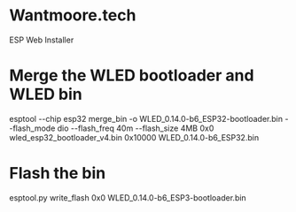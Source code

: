 # Wantmoore.tech
ESP Web Installer


# Merge the WLED bootloader and WLED bin
esptool --chip esp32 merge_bin -o WLED_0.14.0-b6_ESP32-bootloader.bin --flash_mode dio --flash_freq 40m --flash_size 4MB 0x0 wled_esp32_bootloader_v4.bin 0x10000 WLED_0.14.0-b6_ESP32.bin

# Flash the bin
esptool.py write_flash 0x0 WLED_0.14.0-b6_ESP3-bootloader.bin
